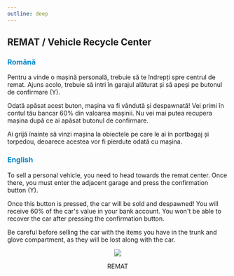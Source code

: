 ```yaml
---
outline: deep
---
```


## REMAT / Vehicle Recycle Center

### <span style="color: #0088CC">Română</span>

Pentru a vinde o mașină personală, trebuie să te îndrepți spre centrul de remat. Ajuns acolo, trebuie să intri în garajul alăturat și să apeși pe butonul de confirmare (Y).

Odată apăsat acest buton, mașina va fi vândută și despawnată! Vei primi în contul tău bancar 60% din valoarea mașinii. Nu vei mai putea recupera mașina după ce ai apăsat butonul de confirmare.

Ai grijă înainte să vinzi mașina la obiectele pe care le ai în portbagaj și torpedou, deoarece acestea vor fi pierdute odată cu mașina.

### <span style="color: #0088CC">English</span>

To sell a personal vehicle, you need to head towards the remat center. Once there, you must enter the adjacent garage and press the confirmation button (Y).

Once this button is pressed, the car will be sold and despawned! You will receive 60% of the car's value in your bank account. You won't be able to recover the car after pressing the confirmation button.

Be careful before selling the car with the items you have in the trunk and glove compartment, as they will be lost along with the car.

<p align="center"><img src="https://i.imgur.com/i9UJFUO.gif"/></p>
<p style="text-align: center">REMAT</p>